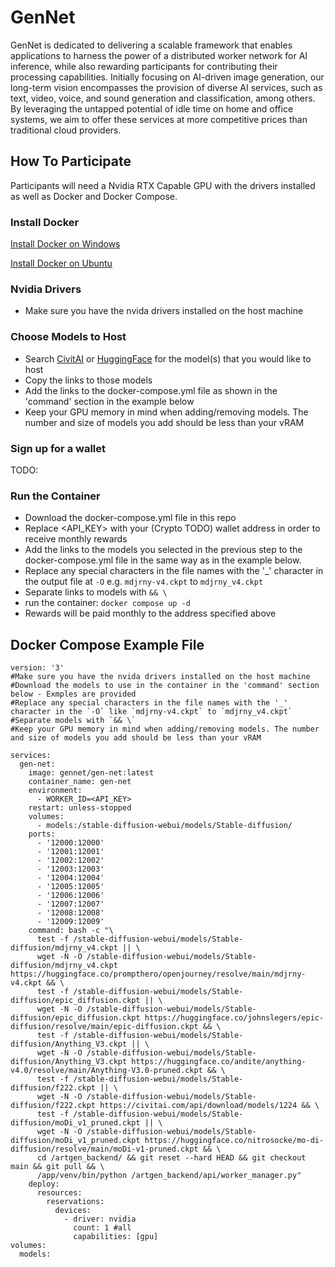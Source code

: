 # GenNet

GenNet is dedicated to delivering a scalable framework that enables applications to harness the power of a distributed worker network for AI inference, while also rewarding participants for contributing their processing capabilities. Initially focusing on AI-driven image generation, our long-term vision encompasses the provision of diverse AI services, such as text, video, voice, and sound generation and classification, among others. By leveraging the untapped potential of idle time on home and office systems, we aim to offer these services at more competitive prices than traditional cloud providers.

## How To Participate
Participants will need a Nvidia RTX Capable GPU with the drivers installed as well as Docker and Docker Compose.

### Install Docker

[Install Docker on Windows](https://docs.docker.com/desktop/install/windows-install/)

[Install Docker on Ubuntu](https://docs.docker.com/engine/install/ubuntu/)


### Nvidia Drivers
- Make sure you have the nvida drivers installed on the host machine

### Choose Models to Host
- Search [CivitAI](https://civitai.com/) or [HuggingFace](https://huggingface.co/) for the model(s) that you would like to host
- Copy the links to those models
- Add the links to the docker-compose.yml file as shown in the 'command' section in the example below
- Keep your GPU memory in mind when adding/removing models. The number and size of models you add should be less than your vRAM

### Sign up for a wallet
TODO:

### Run the Container
- Download the docker-compose.yml file in this repo
- Replace <API_KEY> with your (Crypto TODO) wallet address in order to receive monthly rewards
- Add the links to the models you selected in the previous step to the docker-compose.yml file in the same way as in the example below.
- Replace any special characters in the file names with the '_' character in the output file at `-O` e.g.  `mdjrny-v4.ckpt` to `mdjrny_v4.ckpt`
- Separate links to models with `&& \`
- run the container: `docker compose up -d`
- Rewards will be paid monthly to the address specified above

## Docker Compose Example File

```
version: '3'
#Make sure you have the nvida drivers installed on the host machine
#Download the models to use in the container in the 'command' section below - Exmples are provided
#Replace any special characters in the file names with the '_' character in the `-O` like `mdjrny-v4.ckpt` to `mdjrny_v4.ckpt`
#Separate models with `&& \`
#Keep your GPU memory in mind when adding/removing models. The number and size of models you add should be less than your vRAM

services:
  gen-net:
    image: gennet/gen-net:latest
    container_name: gen-net
    environment:
      - WORKER_ID=<API_KEY>
    restart: unless-stopped
    volumes:
      - models:/stable-diffusion-webui/models/Stable-diffusion/
    ports:
      - '12000:12000'
      - '12001:12001'
      - '12002:12002'
      - '12003:12003'
      - '12004:12004'
      - '12005:12005'
      - '12006:12006'
      - '12007:12007'
      - '12008:12008'
      - '12009:12009'
    command: bash -c "\
      test -f /stable-diffusion-webui/models/Stable-diffusion/mdjrny_v4.ckpt || \
      wget -N -O /stable-diffusion-webui/models/Stable-diffusion/mdjrny_v4.ckpt https://huggingface.co/prompthero/openjourney/resolve/main/mdjrny-v4.ckpt && \
      test -f /stable-diffusion-webui/models/Stable-diffusion/epic_diffusion.ckpt || \
      wget -N -O /stable-diffusion-webui/models/Stable-diffusion/epic_diffusion.ckpt https://huggingface.co/johnslegers/epic-diffusion/resolve/main/epic-diffusion.ckpt && \
      test -f /stable-diffusion-webui/models/Stable-diffusion/Anything_V3.ckpt || \
      wget -N -O /stable-diffusion-webui/models/Stable-diffusion/Anything_V3.ckpt https://huggingface.co/andite/anything-v4.0/resolve/main/Anything-V3.0-pruned.ckpt && \
      test -f /stable-diffusion-webui/models/Stable-diffusion/f222.ckpt || \
      wget -N -O /stable-diffusion-webui/models/Stable-diffusion/f222.ckpt https://civitai.com/api/download/models/1224 && \
      test -f /stable-diffusion-webui/models/Stable-diffusion/moDi_v1_pruned.ckpt || \
      wget -N -O /stable-diffusion-webui/models/Stable-diffusion/moDi_v1_pruned.ckpt https://huggingface.co/nitrosocke/mo-di-diffusion/resolve/main/moDi-v1-pruned.ckpt && \
      cd /artgen_backend/ && git reset --hard HEAD && git checkout main && git pull && \
      /app/venv/bin/python /artgen_backend/api/worker_manager.py"
    deploy:
      resources:
        reservations:
          devices:
            - driver: nvidia
              count: 1 #all
              capabilities: [gpu]
volumes:
  models:

```
